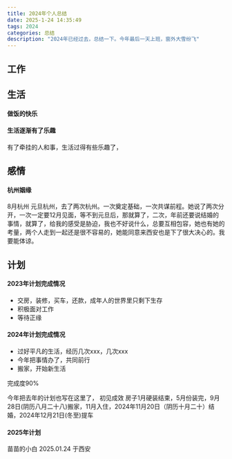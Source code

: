 ```yaml
---
title: 2024年个人总结
date: 2025-1-24 14:35:49
tags: 2024
categories: 总结
description: "2024年已经过去，总结一下。今年最后一天上班，窗外大雪纷飞"
---
```



## 工作


## 生活

#### 做饭的快乐


#### 


#### 生活逐渐有了乐趣

有了牵挂的人和事，生活过得有些乐趣了，





## 感情

#### 杭州姻缘

8月杭州 元旦杭州，去了两次杭州。一次奠定基础，一次共谋前程。她说了两次分开，一次一定要12月见面，等不到元旦后，那就算了，二次，年前还要说结婚的事情，就算了，给我的感受是胁迫，我也不好说什么，总要互相包容，她也有她的考量，两个人走到一起还是很不容易的，她能同意来西安也是下了很大决心的。我要能体谅。



## 计划

#### 2023年计划完成情况

- 交房，装修，买车，还款，成年人的世界里只剩下生存
- 积极面对工作
- 等待正缘

#### 2024年计划完成情况

- 过好平凡的生活，经历几次xxx，几次xxx
- 今年把事情办了，共同前行
- 搬家，开始新生活

完成度90%

今年把去年的计划也写在这里了，
初见成效 房子1月硬装结束，5月份装完，9月28日(阴历八月二十八)搬家，11月入住，2024年11月20日（阴历十月二十）结婚，2024年12月21日(冬至)提车




#### 2025年计划




苗苗的小白
2025.01.24 于西安  
